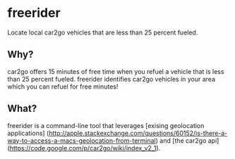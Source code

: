 # freerider
Locate local car2go vehicles that are less than 25 percent fueled.

## Why?
car2go offers 15 minutes of free time when you refuel a vehicle that is less than 25 percent fueled.
freerider identifies car2go vehicles in your area which you can refuel for free minutes!

## What?
freerider is a command-line tool that leverages [exising geolocation applications] (http://apple.stackexchange.com/questions/60152/is-there-a-way-to-access-a-macs-geolocation-from-terminal) and [the car2go api] (https://code.google.com/p/car2go/wiki/index_v2_1).
